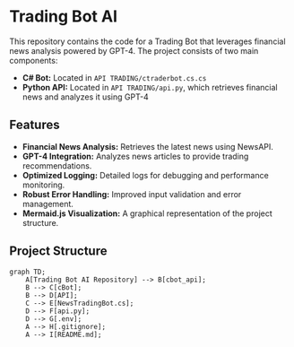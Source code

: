 # Trading Bot AI

This repository contains the code for a Trading Bot that leverages financial news analysis powered by GPT-4. The project consists of two main components:
- **C# Bot:** Located in `API TRADING/ctraderbot.cs.cs`
- **Python API:** Located in `API TRADING/api.py`, which retrieves financial news and analyzes it using GPT-4

## Features

- **Financial News Analysis:** Retrieves the latest news using NewsAPI.
- **GPT-4 Integration:** Analyzes news articles to provide trading recommendations.
- **Optimized Logging:** Detailed logs for debugging and performance monitoring.
- **Robust Error Handling:** Improved input validation and error management.
- **Mermaid.js Visualization:** A graphical representation of the project structure.

## Project Structure

```mermaid
graph TD;
    A[Trading Bot AI Repository] --> B[cbot_api];
    B --> C[cBot];
    B --> D[API];
    C --> E[NewsTradingBot.cs];
    D --> F[api.py];
    D --> G[.env];
    A --> H[.gitignore];
    A --> I[README.md];

